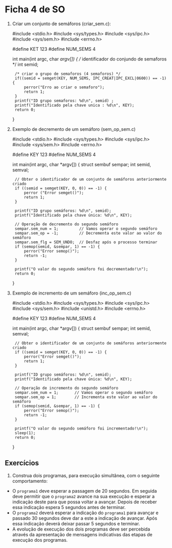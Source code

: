 # Ficha 4 de SO

1. Criar um conjunto de semáforos (criar_sem.c):

	#include <stdio.h>
	#include <sys/types.h>
	#include <sys/ipc.h>
	#include <sys/sem.h>
	#include <errno.h>

	#define KET 123
	#define NUM_SEMS 4

	int main(int argc, char *argv[]) {
		/* identificador do conjundo de semaforos */
		int semid;
	
		/* criar o grupo de semaforos (4 semaforos) */
		if((semid = semget(KEY, NUM_SEMS, IPC_CREAT|IPC_EXCL|0600)) == -1) {
			perror("Erro ao criar o semaforo");
			return 1;
		}
		printf("ID grupo semaforos: %d\n", semid) ;
		printf("Identificado pela chave unica : %d\n", KEY);
		return 0;
	}

2. Exemplo de decremento de um semáforo (sem_op_sem.c)

	#include <stdio.h>
	#include <sys/types.h>
	#include <sys/ipc.h>
	#include <sys/sem.h>
	#include <errno.h>

	#define KEY 123
	#define NUM_SEMS 4

	int main(int argc, char *argv[]) {
		struct sembuf sempar;
		int semid, semval;
	
		// Obter o identificador de um conjunto de semáforos anteriormente criado
		if ((semid = semget(KEY, 0, 0)) == -1) {
			perror ("Error semget()");
			return 1;
		}
	
		printf("ID grupo semáforos: %d\n", semid);
		printf("Identificado pela chave única: %d\n", KEY);
	
		// Operação de decremento do segundo semáforo
		sempar.sem_num = 1;         // Vamos operar o segundo semáforo
		sempar.sem_op = -1;         // Decrementa este valor ao valor do semáforo
		sempar.sem_flg = SEM_UNDO;  // Desfaz após o processo terminar
		if (semop(semid, &sempar, 1) == -1) {
			perror("Error semop()");
			return -1;
		}
	
		printf("O valor do segundo semáforo foi decrementado!\n");
		return 0;
	}

3. Exemplo de incremento de um semáforo (inc_op_sem.c)

	#include <stdio.h>
	#include <sys/types.h>
	#include <sys/ipc.h>
	#include <sys/sem.h>
	#include <unistd.h>
	#include <errno.h>

	#define KEY 123
	#define NUM_SEMS 4

	int main(int argc, char *argv[]) {
		struct sembuf sempar;
		int semid, semval;
	
		// Obter o identificador de um conjunto de semáforos anteriormente criado
		if ((semid = semget(KEY, 0, 0)) == -1) {
			perror("Error semget()");
			return 1;
		}
	
		printf("ID grupo semáforos: %d\n", semid);
		printf("Identificado pela chave única: %d\n", KEY);
	
		// Operação de incremento do segundo semáforo
		sempar.sem_num = 1;       // Vamos operar o segundo semáforo
		sempar.sem_op = 1;        // Incrementa este valor ao valor do semáforo
		if (semop(semid, &sempar, 1) == -1) {
			perror("Error semop()");
			return -1;
		}
	
		printf("O valor do segundo semáforo foi incrementado!\n");
		sleep(1);
		return 0;
	}

## Exercícios

1. Construa dois programas, para execução simultânea, com o seguinte comportamento:
- O `programa1` deve esperar a passagem de 20 segundos. Em seguida deve permitir que o `programa2` avance na sua execução e esperar a indicação deste para que possa voltar a avançar. Depois de receber essa indicação espera 5 segundos antes de terminar.
- O `programa2` deverá esperar a indicação do `programa1` para avançar e passado 30 segundos deve dar a este a indicação de avançar. Após essa indicação deverá deixar passar 5 segundos e terminar.
- A evolução de execução dos dois programas deve ser percebida através da apresentação de mensagens indicativas das etapas de execução dos programas.
